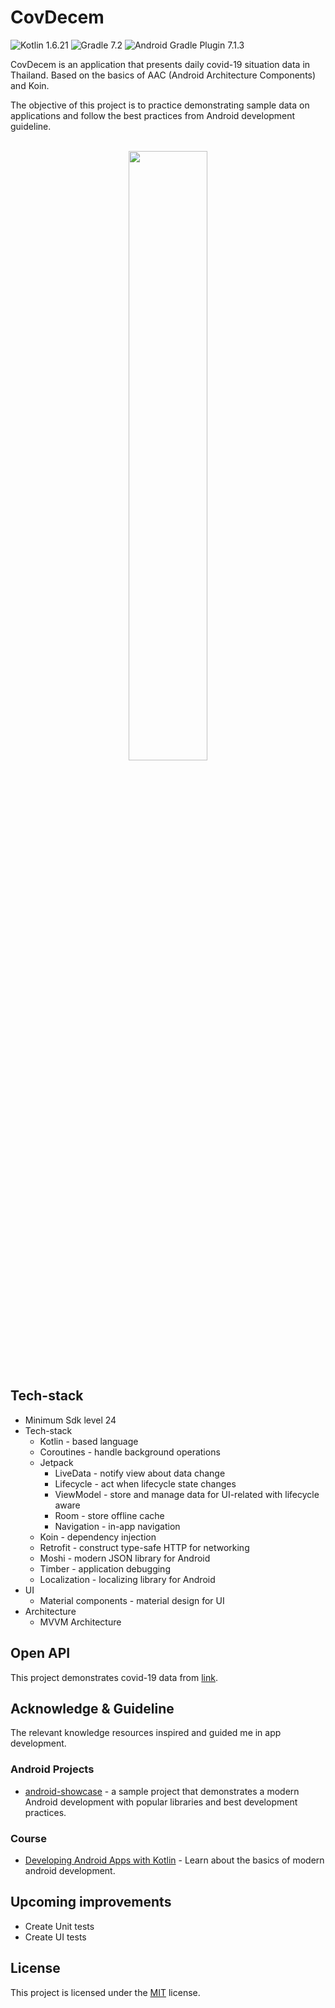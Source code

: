 # CovDecem
![Kotlin 1.6.21](https://img.shields.io/badge/Kotlin-1.6.21-7F52FF?style=for-the-badge&logo=kotlin) ![Gradle 7.2](https://img.shields.io/badge/Gradle-7.2-02303A?style=for-the-badge&logo=gradle) ![Android Gradle Plugin 7.1.3](https://img.shields.io/badge/AGP-7.1.3-3DDC84?style=for-the-badge&logo=android)

CovDecem is an application that presents daily covid-19 situation data in Thailand. Based on the basics of AAC (Android Architecture Components) and Koin.

The objective of this project is to practice demonstrating sample data on applications and follow the best practices from Android development guideline.

<p align="center">
<br>
<img src="misc/covdecem-demo.gif" width="50%">
</p>

## Tech-stack
- Minimum Sdk level 24
- Tech-stack
  - Kotlin - based language
  - Coroutines - handle background operations
  - Jetpack 
    - LiveData - notify view about data change 
    - Lifecycle - act when lifecycle state changes 
    - ViewModel - store and manage data for UI-related with lifecycle aware 
    - Room - store offline cache 
    - Navigation - in-app navigation 
  - Koin - dependency injection 
  - Retrofit - construct type-safe HTTP for networking 
  - Moshi - modern JSON library for Android 
  - Timber - application debugging 
  - Localization - localizing library for Android
- UI
  - Material components - material design for UI
- Architecture
  - MVVM Architecture

## Open API
This project demonstrates covid-19 data from [link](https://static.easysunday.com/covid-19/getTodayCases.json?fbclid=IwAR32TkFaeuEX0uNHAFub_6bouqvVXkiixDNz63_cpeUovJr2HTAOTSVLkDQ).

## Acknowledge & Guideline
The relevant knowledge resources inspired and guided me in app development.

### Android Projects
- [android-showcase](https://github.com/igorwojda/android-showcase) - a sample project that demonstrates a modern Android development with popular libraries and best development practices.

### Course
- [Developing Android Apps with Kotlin](https://classroom.udacity.com/courses/ud9012) - Learn about the basics of modern android development.

## Upcoming improvements
- Create Unit tests
- Create UI tests

## License
This project is licensed under the [MIT](https://github.com/NoraHeithur/CovDecem/blob/main/LICENSE) license.